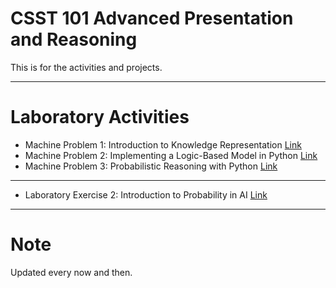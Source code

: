 # **CSST 101 Advanced Presentation and Reasoning**

This is for the activities and projects.



---

# **Laboratory Activities**

*   Machine Problem 1: Introduction  to Knowledge Representation [Link](https://github.com/berryaesi/CSST101-3B/blob/main/3B_TORRES_MP1_md.ipynb)
*   Machine Problem 2: Implementing a Logic-Based Model in Python [Link](https://github.com/berryaesi/CSST101-3B/blob/main/3B_TORRES_MP2.ipynb)
*   Machine Problem 3: Probabilistic Reasoning with Python [Link](https://github.com/berryaesi/CSST101-3B/blob/main/3B_TORRES_MP3.ipynb)

---
*   Laboratory Exercise 2: Introduction to Probability in AI [Link](https://github.com/berryaesi/CSST101-3B/blob/main/091024.ipynb)

---


# **Note**
Updated every now and then.
